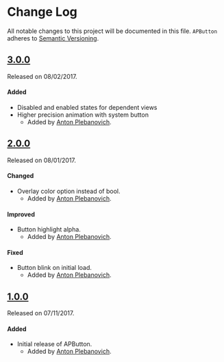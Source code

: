 # Change Log
All notable changes to this project will be documented in this file.
`APButton` adheres to [Semantic Versioning](http://semver.org/).

## [3.0.0](https://github.com/APUtils/APButton/releases/tag/3.0.0)
Released on 08/02/2017.

#### Added
- Disabled and enabled states for dependent views
- Higher precision animation with system button
  - Added by [Anton Plebanovich](https://github.com/anton-plebanovich).

## [2.0.0](https://github.com/APUtils/APButton/releases/tag/2.0.0)
Released on 08/01/2017.

#### Changed
- Overlay color option instead of bool.
  - Added by [Anton Plebanovich](https://github.com/anton-plebanovich).

#### Improved
- Button highlight alpha.
  - Added by [Anton Plebanovich](https://github.com/anton-plebanovich).

#### Fixed
- Button blink on initial load.
  - Added by [Anton Plebanovich](https://github.com/anton-plebanovich).

## [1.0.0](https://github.com/APUtils/APButton/releases/tag/1.0.0)
Released on 07/11/2017.

#### Added
- Initial release of APButton.
  - Added by [Anton Plebanovich](https://github.com/anton-plebanovich).
